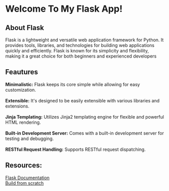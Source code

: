 
<!DOCTYPE html>
<html lang="en">

<head>
  <meta charset="UTF-8" />
  <meta name="viewport" content="width=device-width, initial-scale=1.0" />
  <link rel="stylesheet" href="style.css" />

</head>

<body>
  <h1>
    Welcome To My Flask App!
  </h1>
  <h2>About Flask</h2>
  <p>
    Flask is a lightweight and versatile web application framework for Python. It provides tools, libraries, and technologies for building web applications quickly and efficiently. Flask is known for its simplicity and flexibility, making it a great choice for both beginners and experienced developers
  </p>
  
  <h2>Feautures</h2>
  <p><b>Minimalistic:</b> Flask keeps its core simple while allowing for easy customization.<br><br>
<b>Extensible:</b> It's designed to be easily extensible with various libraries and extensions.<br><br>
<b>Jinja Templating:</b> Utilizes Jinja2 templating engine for flexible and powerful HTML rendering.<br><br>
<b>Built-in Development Server:</b> Comes with a built-in development server for testing and debugging.<br><br>
<b>RESTful Request Handling:</b> Supports RESTful request dispatching.</p>  

  <h2>Resources:</h2>
    <a href="https://flask.palletsprojects.com/en/3.0.x/">Flask Documentation</a><br>
     <a href="https://realpython.com/flask-project/">Build from scratch</a>
    
</body>

</html>

